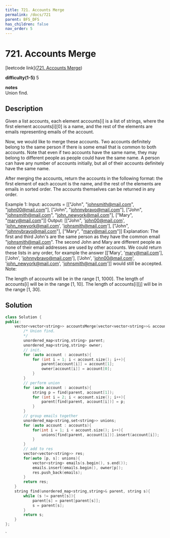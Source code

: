 ```yaml
---
title: 721. Accounts Merge
permalink: /docs/721
parent: BFS_DFS
has_children: false
nav_order: 5
---
```

# 721. Accounts Merge
[leetcode link]([721. Accounts Merge](https://leetcode.com/problems/accounts-merge/))

**difficulty(1-5)** 
5

**notes**   
Union find.

## Description
Given a list accounts, each element accounts[i] is a list of strings, where the first element accounts[i][0] is a name, and the rest of the elements are emails representing emails of the account.

Now, we would like to merge these accounts. Two accounts definitely belong to the same person if there is some email that is common to both accounts. Note that even if two accounts have the same name, they may belong to different people as people could have the same name. A person can have any number of accounts initially, but all of their accounts definitely have the same name.

After merging the accounts, return the accounts in the following format: the first element of each account is the name, and the rest of the elements are emails in sorted order. The accounts themselves can be returned in any order.

Example 1:
Input: 
accounts = [["John", "johnsmith@mail.com", "john00@mail.com"], ["John", "johnnybravo@mail.com"], ["John", "johnsmith@mail.com", "john_newyork@mail.com"], ["Mary", "mary@mail.com"]]
Output: [["John", 'john00@mail.com', 'john_newyork@mail.com', 'johnsmith@mail.com'],  ["John", "johnnybravo@mail.com"], ["Mary", "mary@mail.com"]]
Explanation: 
The first and third John's are the same person as they have the common email "johnsmith@mail.com".
The second John and Mary are different people as none of their email addresses are used by other accounts.
We could return these lists in any order, for example the answer [['Mary', 'mary@mail.com'], ['John', 'johnnybravo@mail.com'], 
['John', 'john00@mail.com', 'john_newyork@mail.com', 'johnsmith@mail.com']] would still be accepted.
Note:

The length of accounts will be in the range [1, 1000].
The length of accounts[i] will be in the range [1, 10].
The length of accounts[i][j] will be in the range [1, 30].

## Solution

```c++
class Solution {
public:
    vector<vector<string>> accountsMerge(vector<vector<string>>& accounts) {
        /* Union find. 
        */
        unordered_map<string,string> parent; 
        unordered_map<string,string> owner;
        // init.
        for (auto account : accounts){
            for (int i = 1; i < account.size(); i++){
                parent[account[i]] = account[1];
                owner[account[i]] = account[0];
            }            
        }
        // perform union
        for (auto account : accounts){
            string p = find(parent, account[1]);
            for (int i = 2; i < account.size(); i++){
                parent[find(parent, account[i])] = p;
            }
        }
        // group emails together
        unordered_map<string,set<string>> unions;
        for (auto account : accounts){
            for(int i = 1; i < account.size(); i++){
                unions[find(parent, account[i])].insert(account[i]);
            }
        }
        // add to res
        vector<vector<string>> res;
        for(auto [p, s]: unions){
            vector<string> emails(s.begin(), s.end());
            emails.insert(emails.begin(), owner[p]);
            res.push_back(emails);
        }
        return res;
    }
    string find(unordered_map<string,string>& parent, string s){
        while (s != parent[s]){
            parent[s] = parent[parent[s]];
            s = parent[s];
        }
        return s;
    }
};
```

<!-- 
Default label
{: .label }

Blue label
{: .label .label-blue }

Stable
{: .label .label-green }

New release
{: .label .label-purple }

Coming soon
{: .label .label-yellow }

Deprecated
{: .label .label-red } -->
`